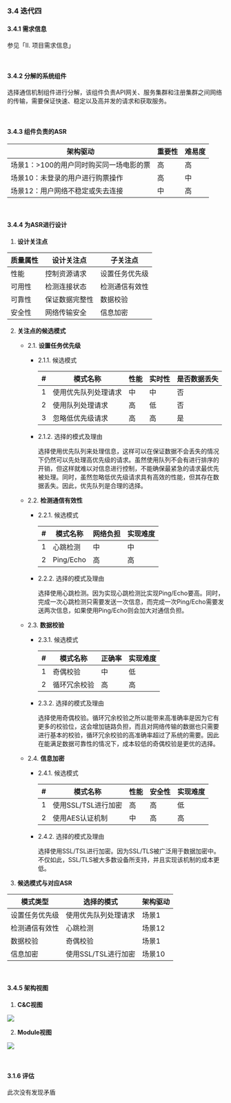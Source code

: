 ### 3.4 迭代四

#### 3.4.1 需求信息

参见「II. 项目需求信息」

<br/>

#### 3.4.2 分解的系统组件

选择通信机制组件进行分解，该组件负责API网关、服务集群和注册集群之间网络的传输，需要保证快速、稳定以及高并发的请求和获取服务。

<br/>

#### 3.4.3 组件负责的ASR

| 架构驱动                                 | 重要性   | 难易度   |
| --------------------------------------- | -------- | -------- |
| 场景1：\>100的用户同时购买同一场电影的票   | 高 | 高 |
| 场景10：未登录的用户进行购票操作           | 高 | 中 |
| 场景12：用户网络不稳定或失去连接           | 中 | 高 |


<br/>

#### 3.4.4 为ASR进行设计

1. **设计关注点**

| 质量属性 | 设计关注点 | 子关注点 |
| ------ | --------- | ------ |
|  性能  | 控制资源请求   | 设置任务优先级 |
| 可用性 | 检测连接状态   | 检测通信有效性 |
| 可靠性 | 保证数据完整性 | 数据校验 |
| 安全性 | 网络传输安全   | 信息加密 |

2. **关注点的候选模式**

    - 2.1. **设置任务优先级**
    
        - 2.1.1. 候选模式
        
          | # |    模式名称 | 性能 | 实时性 | 是否数据丢失 |
          | - | ------------------ | -- | -- | -- |
          | 1 | 使用优先队列处理请求 | 中 | 中 | 否 |
          | 2 | 使用队列处理请求    | 高 | 低 | 否 |
          | 3 | 忽略低优先级请求    | 高 | 高 | 是 |

        - 2.1.2. 选择的模式及理由

            选择使用优先队列来处理信息，这样可以在保证数据不会丢失的情况下仍然可以先处理高优先级的请求。虽然使用队列不会有进行排序的开销，但这样就难以对信息进行控制，不能确保最紧急的请求最优先被处理。同时，虽然忽略低优先级请求具有高效的性能，但其存在数据丢失。因此，优先队列是合理的选择。

    - 2.2. **检测通信有效性**
    
        - 2.2.1. 候选模式
        
          | # |    模式名称 | 网络负担 | 实现难度 |
          | - | ------------------ | -- | -- |
          | 1 |  心跳检测  | 中 | 中 |
          | 2 | Ping/Echo | 高 | 高 |

        - 2.2.2. 选择的模式及理由

            选择使用心跳检测。因为实现心跳检测比实现Ping/Echo要高。同时，完成一次心跳检测只需要发送一次信息，而完成一次Ping/Echo需要发送两次信息，如果使用Ping/Echo则会加大对通信负担。
    
    - 2.3. **数据校验**
    
        - 2.3.1. 候选模式
        
          | # |    模式名称 | 正确率 | 实现难度 |
          | - | ------------------ | -- | -- |
          | 1 |  奇偶校验  | 中 | 低 |
          | 2 | 循环冗余校验 | 高 | 高 |

        - 2.3.2. 选择的模式及理由

            选择使用奇偶校验。循环冗余校验之所以能带来高准确率是因为它有更多的校验位，这会增加链路负担，而且对网络传输的数据也只需要进行基本的校验，循环冗余校验的高准确率超过了系统的需要。因此在能满足数据可靠性的情况下，成本较低的奇偶校验是更优的选择。
    
    - 2.4. **信息加密**
    
        - 2.4.1. 候选模式
        
          | # |  模式名称 | 性能 | 安全性 | 实现难度 |
          | - | ------------------ | -- | -- | -- |
          | 1 | 使用SSL/TSL进行加密 | 高 | 高 | 低 |
          | 2 | 使用AES认证机制 | 中 | 高 | 高 |

        - 2.4.2. 选择的模式及理由

          选择使用SSL/TSL进行加密。因为SSL/TLS被广泛用于数据加密中。不仅如此，SSL/TLS被大多数设备所支持，并且实现该机制的成本更低。


2. **候选模式与对应ASR**

| 模式类型     | 选择的模式         | 架构驱动      |
| ------------ | ------------------ | ------------- |
| 设置任务优先级 | 使用优先队列处理请求 | 场景1  |
| 检测通信有效性 | 心跳检测            | 场景12 |
|    数据校验   | 奇偶校验             | 场景1 |
|    信息加密   | 使用SSL/TSL进行加密  | 场景10 |

<br/>

#### 3.4.5 架构视图

1. **C&C视图**

![](pics/3.4.5-C&C视图.png)

2. **Module视图**

![](pics/3.4.5-Module视图.png)

<br/>

#### 3.1.6 评估

此次没有发现矛盾